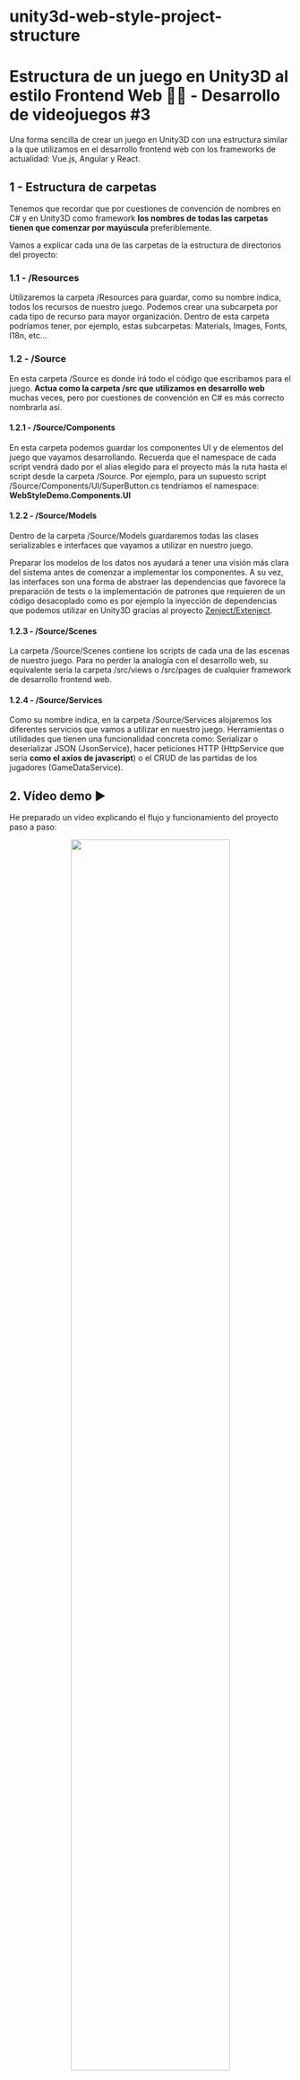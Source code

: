 ﻿# unity3d-web-style-project-structure

# Estructura de un juego en Unity3D al estilo Frontend Web 👨‍🍳 - Desarrollo de videojuegos #3
Una forma sencilla de crear un juego en Unity3D con una estructura similar a la que utilizamos en el desarrollo frontend web con los frameworks de actualidad: Vue.js, Angular y React.

## 1 - Estructura de carpetas
Tenemos que recordar que por cuestiones de convención de nombres en C# y en Unity3D como framework **los nombres de todas las carpetas tienen que comenzar por mayúscula** preferiblemente.

Vamos a explicar cada una de las carpetas de la estructura de directorios del proyecto:

### 1.1 - /Resources
Utilizaremos la carpeta /Resources para guardar, como su nombre indica, todos los recursos de nuestro juego. Podemos crear una subcarpeta por cada tipo de recurso para mayor organización. Dentro de esta carpeta podríamos tener, por ejemplo, estas subcarpetas: Materials, Images, Fonts, I18n, etc...

### 1.2 - /Source
En esta carpeta /Source es donde irá todo el código que escribamos para el juego. **Actua como la carpeta /src que utilizamos en desarrollo web** muchas veces, pero por cuestiones de convención en C# es más correcto nombrarla así.

#### 1.2.1 - /Source/Components
En esta carpeta podemos guardar los componentes UI y de elementos del juego que vayamos desarrollando. Recuerda que el namespace de cada script vendrá dado por el alias elegido para el proyecto más la ruta hasta el script desde la carpeta /Source. Por ejemplo, para un supuesto script /Source/Components/UI/SuperButton.cs tendríamos el namespace: **WebStyleDemo.Components.UI**

#### 1.2.2 - /Source/Models
Dentro de la carpeta /Source/Models guardaremos todas las clases serializables e interfaces que vayamos a utilizar en nuestro juego.

Preparar los modelos de los datos nos ayudará a tener una visión más clara del sistema antes de comenzar a implementar los componentes. A su vez, las interfaces son una forma de abstraer las dependencias que favorece la preparación de tests o la implementación de patrones que requieren de un código desacoplado como es por ejemplo la inyección de dependencias que podemos utilizar en Unity3D gracias al proyecto <a href="https://github.com/svermeulen/Extenject" target="_blank">Zenject/Extenject</a>.

#### 1.2.3 - /Source/Scenes
La carpeta /Source/Scenes contiene los scripts de cada una de las escenas de nuestro juego. Para no perder la analogía con el desarrollo web, su equivalente sería la carpeta /src/views o /src/pages de cualquier framework de desarrollo frontend web.

#### 1.2.4 - /Source/Services
Como su nombre indica, en la carpeta /Source/Services alojaremos los diferentes servicios que vamos a utilizar en nuestro juego. Herramientas o utilidades que tienen una funcionalidad concreta como: Serializar o deserializar JSON (JsonService), hacer peticiones HTTP (HttpService que sería **como el axios de javascript**) o el CRUD de las partidas de los jugadores (GameDataService).

## 2. Vídeo demo ▶️
He preparado un vídeo explicando el flujo y funcionamiento del proyecto paso a paso:

<p align="center">
  <a href="https://www.youtube.com/watch?v=fCIugMLfTqM" target="_blank">
    <img width="75%" src="https://img.youtube.com/vi/fCIugMLfTqM/0.jpg">
  </a>
</p>

**Deja un comentario** con un tema que te gustaría que tratase en un vídeo!

## 3. Sobre mí
¿Te ha resultado útil este contenido? **Sígueme en redes sociales**:

<p align="center">
  <a href="https://www.youtube.com/channel/UCC-EUKPStBfQ1nEIvSl6bAQ" target="_blank">YouTube ▶️</a>
  <a href="https://instagram.com/carlossalasamper" target="_blank">Instagram 📸</a>
  <a href="https://twitter.com/carlossala95" target="_blank">Twitter 🐦</a>
  <a href="https://facebook.com/carlossala95" target="_blank">Facebook 👍</a>
</p>

God of Programming 💚
